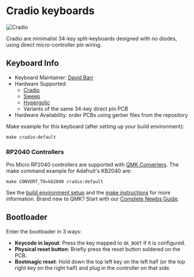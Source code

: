 # Cradio keyboards

![Cradio](https://raw.githubusercontent.com/filterpaper/filterpaper.github.io/main/images/cradio.png)

Cradio are minimalist 34-key split-keyboards designed with no diodes, using direct micro-controller pin wiring.

## Keyboard Info

* Keyboard Maintainer: [David Barr](https://github.com/davidphilipbarr)
* Hardware Supported:
    * [Cradio](https://github.com/davidphilipbarr/36keys/tree/master/34Keys)
    * [Sweep](https://github.com/davidphilipbarr/Sweep)
    * [Hypergolic](https://github.com/davidphilipbarr/hypergolic)
    * Variants of the same 34-key direct pin PCB
* Hardware Availability: order PCBs using gerber files from the repository

Make example for this keyboard (after setting up your build environment):

    make cradio:default

### RP2040 Controllers

Pro Micro RP2040 controllers are supported with [QMK Converters](https://docs.qmk.fm/#/feature_converters). The make command example for Adafruit's KB2040 are:

    make CONVERT_TO=kb2040 cradio:default

See the [build environment setup](https://docs.qmk.fm/#/getting_started_build_tools) and the [make instructions](https://docs.qmk.fm/#/getting_started_make_guide) for more information. Brand new to QMK? Start with our [Complete Newbs Guide](https://docs.qmk.fm/#/newbs).

## Bootloader

Enter the bootloader in 3 ways:

* **Keycode in layout**: Press the key mapped to `QK_BOOT` if it is configured.
* **Physical reset button**: Briefly press the reset button soldered on the PCB.
* **Bootmagic reset**: Hold down the top left key on the left half (or the top right key on the right half) and plug in the controller on that side.

